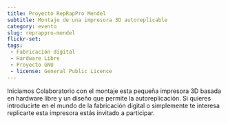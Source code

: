 ```yaml
---
title: Proyecto RepRapPro Mendel
subtitle: Montaje de una impresora 3D autoreplicable
category: evento
slug: reprappro-mendel
flickr-set: 
tags:
 - Fabricación digital
 - Hardware Libre
 - Proyecto GNU
 - license: General Public Licence
---
```


Iniciamos Colaboratorio con el montaje esta pequeña impresora 3D basada en hardware libre y un diseño que permite la autoreplicación. Si quieres introducirte en el mundo de la fabricación digital o simplemente te interesa replicarte esta impresora estás invitado a participar.
